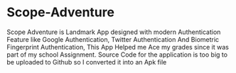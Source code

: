 # Scope-Adventure
Scope Adventure is Landmark App designed with modern Authentication Feature like Google Authentication, Twitter Authentication And Biometric Fingerprint Authentication, This App Helped me Ace my grades since it was part of my school Assignment. 
Source Code for the application is too big to be uploaded to Github so I converted it into an Apk file
